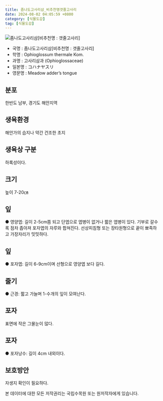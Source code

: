 ```yaml
---
title: 좀나도고사리삼_비추천명갯줄고사리
date: 2024-08-02 04:05:59 +0800
category: [식물도감]
tag: [식물도감]
---
```




![좀나도고사리삼[비추천명 : 갯줄고사리]](/fileUpload/plants/basic/Ophioglossaceae/Ophioglossum/385/385_20160802161950358files_th2.jpg)
- 국명 : 좀나도고사리삼[비추천명 : 갯줄고사리]
- 학명 : Ophioglossum thermale Kom.
- 과명 : 고사리삼과 (Ophioglossaceae)
- 일본명 : コハナヤスリ
- 영문명 : Meadow adder’s tongue


## 분포
한반도 남부, 경기도 해안지역
## 생육환경
해안가의 습지나 약간 건조한 초지
## 생육상 구분
하록성이다.
## 크기
높이 7-20㎝
## 잎
● 영양엽: 길이 2-5cm쯤 되고 단엽으로 엽병이 없거나 짧은 엽병이 있다. 기부로 갈수록 점차 좁아져 포자엽의 자루와 합쳐진다. 선상피침형 또는 장타원형으로 끝이 뾰족하고 가장자리가 밋밋하다.
## 잎
● 포자엽: 길이 6-9cm이며 선형으로 영양엽 보다 길다.
## 줄기
● 근경: 짧고 가늘며 1-수개의 잎이 모여난다. 
## 포자
표면에 작은 그물눈이 많다. 
## 포자
● 포자낭수: 길이 4cm 내외이다.
## 보호방안
자생지 확인이 필요하다.






본 데이터에 대한 모든 저작권리는 국립수목원 또는 원저작자에게 있습니다.
